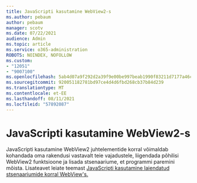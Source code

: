 ```yaml
---
title: JavaScripti kasutamine WebView2-s
ms.author: pebaum
author: pebaum
manager: scotv
ms.date: 07/22/2021
audience: Admin
ms.topic: article
ms.service: o365-administration
ROBOTS: NOINDEX, NOFOLLOW
ms.custom:
- "12051"
- "9007100"
ms.openlocfilehash: 5ab4d07a9f292d2a39f9e00be997beab1990f83211d7177a46cc310effbe4553
ms.sourcegitcommit: 920051182781bd97ce4d4d6fbd268cb37b84d239
ms.translationtype: MT
ms.contentlocale: et-EE
ms.lasthandoff: 08/11/2021
ms.locfileid: "57892087"
---
```

# <a name="use-javascript-in-webview2"></a>JavaScripti kasutamine WebView2-s

JavaScripti kasutamine WebView2 juhtelementide korral võimaldab kohandada oma rakendusi vastavalt teie vajadustele, liigendada põhilisi WebView2 funktsioone ja lisada stsenaariume, et programmi paremini mõista. Lisateavet leiate teemast [JavaScripti kasutamine laiendatud stsenaariumide korral WebView's.](https://docs.microsoft.com/microsoft-edge/webview2/how-to/javascript)
